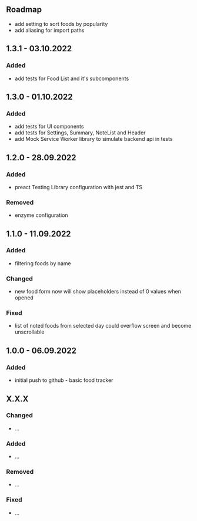 ## Roadmap

* add setting to sort foods by popularity
* add aliasing for import paths

## 1.3.1 - 03.10.2022

### Added

* add tests for Food List and it's subcomponents

## 1.3.0 - 01.10.2022

### Added

* add tests for UI components
* add tests for Settings, Summary, NoteList and Header
* add Mock Service Worker library to simulate backend api in tests

## 1.2.0 - 28.09.2022

### Added

* preact Testing Library configuration with jest and TS

### Removed

* enzyme configuration

## 1.1.0 - 11.09.2022

### Added

* filtering foods by name

### Changed

* new food form now will show placeholders instead of 0 values when opened

### Fixed

* list of noted foods from selected day could overflow screen and become unscrollable

## 1.0.0 - 06.09.2022

### Added

* initial push to github - basic food tracker

## X.X.X

### Changed

* ...

### Added

* ...

### Removed

* ...

### Fixed

* ...